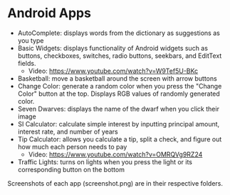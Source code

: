 ﻿# Android Apps
* AutoComplete: displays words from the dictionary as suggestions as you type
* Basic Widgets: displays functionality of Android widgets such as buttons, checkboxes, switches, radio buttons, seekbars, and EditText fields. 
  * Video: https://www.youtube.com/watch?v=W9Tef5U-BKc
* Basketball: move a basketball around the screen with arrow buttons
* Change Color: generate a random color when you press the "Change Color" button at the top. Displays RGB values of randomly generated color.
* Seven Dwarves: displays the name of the dwarf when you click their image
* SI Calculator: calculate simple interest by inputting principal amount, interest rate, and number of years
* Tip Calculator: allows you calculate a tip, split a check, and figure out how much each person needs to pay
  * Video: https://www.youtube.com/watch?v=OMRQVg9RZ24
* Traffic Lights: turns on lights when you press the light or its corresponding button on the bottom

Screenshots of each app (screenshot.png) are in their respective folders.
